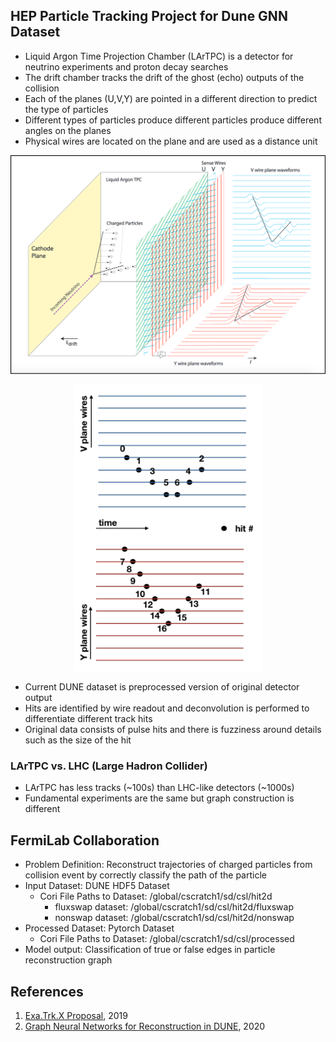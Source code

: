 ## HEP Particle Tracking Project for Dune GNN Dataset
* Liquid Argon Time Projection Chamber (LArTPC) is a detector for neutrino experiments and proton decay searches
* The drift chamber tracks the drift of the ghost (echo) outputs of the collision
* Each of the planes (U,V,Y) are pointed in a different direction to predict the type of particles
* Different types of particles produce different particles produce different angles on the planes
* Physical wires are located on the plane and are used as a distance unit

<p align="center">
<img align="center" src="lartpc.png" width="800">
</p>
<p align="center">
<img align="center" src="lartpc_planes.png" width="300">
</p>


* Current DUNE dataset is preprocessed version of original detector output
* Hits are identified by wire readout and deconvolution is performed to differentiate different track hits
* Original data consists of pulse hits and there is fuzziness around details such as the size of the hit

### LArTPC vs. LHC (Large Hadron Collider)
* LArTPC has less tracks (~100s) than LHC-like detectors (~1000s)
* Fundamental experiments are the same but graph construction is different  

## FermiLab Collaboration
* Problem Definition: Reconstruct trajectories of charged particles from collision event by correctly classify the path of the particle
* Input Dataset: DUNE HDF5 Dataset
  + Cori File Paths to Dataset: /global/cscratch1/sd/csl/hit2d
    * fluxswap dataset: /global/cscratch1/sd/csl/hit2d/fluxswap
    * nonswap dataset: /global/cscratch1/sd/csl/hit2d/nonswap
* Processed Dataset: Pytorch Dataset
  + Cori File Paths to Dataset: /global/cscratch1/sd/csl/processed
* Model output: Classification of true or false edges in particle reconstruction graph


## References
1. [Exa.Trk.X Proposal](https://indico.physics.lbl.gov/event/898/contributions/3701/attachments/1929/2418/ExaTrkX_Proposal-243931.pdf), 2019
2. [Graph Neural Networks for Reconstruction in DUNE](https://indico.fnal.gov/event/46736/contributions/203490/attachments/138073/172668/2020-12-04_CLARIPHY_talk.pdf), 2020
